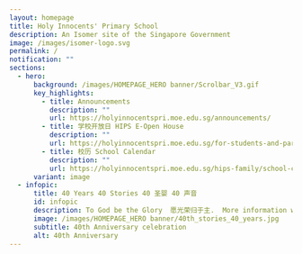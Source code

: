 ```yaml
---
layout: homepage
title: Holy Innocents' Primary School
description: An Isomer site of the Singapore Government
image: /images/isomer-logo.svg
permalink: /
notification: ""
sections:
  - hero:
      background: /images/HOMEPAGE_HERO banner/Scrolbar_V3.gif
      key_highlights:
        - title: Announcements
          description: ""
          url: https://holyinnocentspri.moe.edu.sg/announcements/
        - title: 学校开放日 HIPS E-Open House
          description: ""
          url: https://holyinnocentspri.moe.edu.sg/for-students-and-parents/e-openhouse/
        - title: 校历 School Calendar
          description: ""
          url: https://holyinnocentspri.moe.edu.sg/hips-family/school-calendar/
      variant: image
  - infopic:
      title: 40 Years 40 Stories 40 圣婴 40 声音
      id: infopic
      description: To God be the Glory  愿光荣归于主.  More information will be share soon.
      image: /images/HOMEPAGE_HERO banner/40th_stories_40_years.jpg
      subtitle: 40th Anniversary celebration
      alt: 40th Anniversary
---
```

